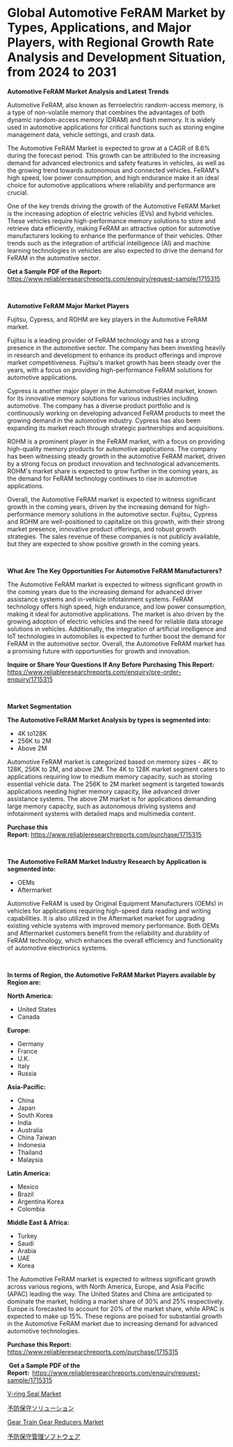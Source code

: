 <p><h1>Global Automotive FeRAM Market by Types, Applications, and Major Players, with Regional Growth Rate Analysis and Development Situation, from 2024 to 2031</h1></p><p><strong>Automotive FeRAM Market Analysis and Latest Trends</strong></p>
<p><p>Automotive FeRAM, also known as ferroelectric random-access memory, is a type of non-volatile memory that combines the advantages of both dynamic random-access memory (DRAM) and flash memory. It is widely used in automotive applications for critical functions such as storing engine management data, vehicle settings, and crash data.</p><p>The Automotive FeRAM Market is expected to grow at a CAGR of 8.6% during the forecast period. This growth can be attributed to the increasing demand for advanced electronics and safety features in vehicles, as well as the growing trend towards autonomous and connected vehicles. FeRAM's high speed, low power consumption, and high endurance make it an ideal choice for automotive applications where reliability and performance are crucial.</p><p>One of the key trends driving the growth of the Automotive FeRAM Market is the increasing adoption of electric vehicles (EVs) and hybrid vehicles. These vehicles require high-performance memory solutions to store and retrieve data efficiently, making FeRAM an attractive option for automotive manufacturers looking to enhance the performance of their vehicles. Other trends such as the integration of artificial intelligence (AI) and machine learning technologies in vehicles are also expected to drive the demand for FeRAM in the automotive sector.</p></p>
<p><strong>Get a Sample PDF of the Report:&nbsp;</strong> <a href="https://www.reliableresearchreports.com/enquiry/request-sample/1715315">https://www.reliableresearchreports.com/enquiry/request-sample/1715315</a></p>
<p>&nbsp;</p>
<p><strong>Automotive FeRAM Major Market Players</strong></p>
<p><p>Fujitsu, Cypress, and ROHM are key players in the Automotive FeRAM market. </p><p>Fujitsu is a leading provider of FeRAM technology and has a strong presence in the automotive sector. The company has been investing heavily in research and development to enhance its product offerings and improve market competitiveness. Fujitsu's market growth has been steady over the years, with a focus on providing high-performance FeRAM solutions for automotive applications. </p><p>Cypress is another major player in the Automotive FeRAM market, known for its innovative memory solutions for various industries including automotive. The company has a diverse product portfolio and is continuously working on developing advanced FeRAM products to meet the growing demand in the automotive industry. Cypress has also been expanding its market reach through strategic partnerships and acquisitions.</p><p>ROHM is a prominent player in the FeRAM market, with a focus on providing high-quality memory products for automotive applications. The company has been witnessing steady growth in the automotive FeRAM market, driven by a strong focus on product innovation and technological advancements. ROHM's market share is expected to grow further in the coming years, as the demand for FeRAM technology continues to rise in automotive applications.</p><p>Overall, the Automotive FeRAM market is expected to witness significant growth in the coming years, driven by the increasing demand for high-performance memory solutions in the automotive sector. Fujitsu, Cypress and ROHM are well-positioned to capitalize on this growth, with their strong market presence, innovative product offerings, and robust growth strategies. The sales revenue of these companies is not publicly available, but they are expected to show positive growth in the coming years.</p></p>
<p>&nbsp;</p>
<p><strong>What Are The Key Opportunities For Automotive FeRAM Manufacturers?</strong></p>
<p><p>The Automotive FeRAM market is expected to witness significant growth in the coming years due to the increasing demand for advanced driver assistance systems and in-vehicle infotainment systems. FeRAM technology offers high speed, high endurance, and low power consumption, making it ideal for automotive applications. The market is also driven by the growing adoption of electric vehicles and the need for reliable data storage solutions in vehicles. Additionally, the integration of artificial intelligence and IoT technologies in automobiles is expected to further boost the demand for FeRAM in the automotive sector. Overall, the Automotive FeRAM market has a promising future with opportunities for growth and innovation.</p></p>
<p><strong>Inquire or Share Your Questions If Any Before Purchasing This Report:</strong> <a href="https://www.reliableresearchreports.com/enquiry/pre-order-enquiry/1715315">https://www.reliableresearchreports.com/enquiry/pre-order-enquiry/1715315</a></p>
<p>&nbsp;</p>
<p><strong>Market Segmentation</strong></p>
<p><strong>The Automotive FeRAM Market Analysis by types is segmented into:</strong></p>
<p><ul><li>4K to128K</li><li>256K to 2M</li><li>Above 2M</li></ul></p>
<p><p>Automotive FeRAM market is categorized based on memory sizes - 4K to 128K, 256K to 2M, and above 2M. The 4K to 128K market segment caters to applications requiring low to medium memory capacity, such as storing essential vehicle data. The 256K to 2M market segment is targeted towards applications needing higher memory capacity, like advanced driver assistance systems. The above 2M market is for applications demanding large memory capacity, such as autonomous driving systems and infotainment systems with detailed maps and multimedia content.</p></p>
<p><strong>Purchase this Report:&nbsp;</strong><a href="https://www.reliableresearchreports.com/purchase/1715315">https://www.reliableresearchreports.com/purchase/1715315</a></p>
<p>&nbsp;</p>
<p><strong>The Automotive FeRAM Market Industry Research by Application is segmented into:</strong></p>
<p><ul><li>OEMs</li><li>Aftermarket</li></ul></p>
<p><p>Automotive FeRAM is used by Original Equipment Manufacturers (OEMs) in vehicles for applications requiring high-speed data reading and writing capabilities. It is also utilized in the Aftermarket market for upgrading existing vehicle systems with improved memory performance. Both OEMs and Aftermarket customers benefit from the reliability and durability of FeRAM technology, which enhances the overall efficiency and functionality of automotive electronics systems.</p></p>
<p>&nbsp;</p>
<p><strong>In terms of Region, the Automotive FeRAM Market Players available by Region are:</strong></p>
<p>
    <p> <strong> North America: </strong>
        <ul>
            <li>United States</li>
            <li>Canada</li>
        </ul>
        </p> 
    <p> <strong> Europe: </strong>
        <ul>
            <li>Germany</li>
            <li>France</li>
            <li>U.K.</li>
            <li>Italy</li>
            <li>Russia</li>
        </ul>
        </p> 
    <p> <strong> Asia-Pacific: </strong>
        <ul>
            <li>China</li>
            <li>Japan</li>
            <li>South Korea</li>
            <li>India</li>
            <li>Australia</li>
            <li>China Taiwan</li>
            <li>Indonesia</li>
            <li>Thailand</li>
            <li>Malaysia</li>
        </ul>
        </p> 
    <p> <strong> Latin America: </strong>
        <ul>
            <li>Mexico</li>
            <li>Brazil</li>
            <li>Argentina Korea</li>
            <li>Colombia</li>
        </ul>
        </p> 
    <p> <strong> Middle East & Africa: </strong>
        <ul>
            <li>Turkey</li>
            <li>Saudi</li>
            <li>Arabia</li>
            <li>UAE</li>
            <li>Korea</li>
        </ul>
    </p>
    </p>
<p><p>The Automotive FeRAM market is expected to witness significant growth across various regions, with North America, Europe, and Asia Pacific (APAC) leading the way. The United States and China are anticipated to dominate the market, holding a market share of 30% and 25% respectively. Europe is forecasted to account for 20% of the market share, while APAC is expected to make up 15%. These regions are poised for substantial growth in the Automotive FeRAM market due to increasing demand for advanced automotive technologies.</p></p>
<p><strong>Purchase this Report: </strong><a href="https://www.reliableresearchreports.com/purchase/1715315">https://www.reliableresearchreports.com/purchase/1715315</a></p>
<p>&nbsp;<strong>Get a Sample PDF of the Report:&nbsp;&nbsp;</strong><a href="https://www.reliableresearchreports.com/enquiry/request-sample/1715315">https://www.reliableresearchreports.com/enquiry/request-sample/1715315</a></p>
<p><strong></strong></p>
<p><p><a href="https://github.com/yemakinde/Market-Research-Report-List-1/blob/main/v-ring-seal-market.md">V-ring Seal Market</a></p><p><a href="https://github.com/mreklxf44233/Market-Research-Report-List-1/blob/main/5875953183343.md">予防保守ソリューション</a></p><p><a href="https://github.com/jsmusil/Market-Research-Report-List-2/blob/main/gear-train-gear-reducers-market.md">Gear Train Gear Reducers Market</a></p><p><a href="https://github.com/cbigkbh02719/Market-Research-Report-List-1/blob/main/4776180183344.md">予防保守管理ソフトウェア</a></p></p>